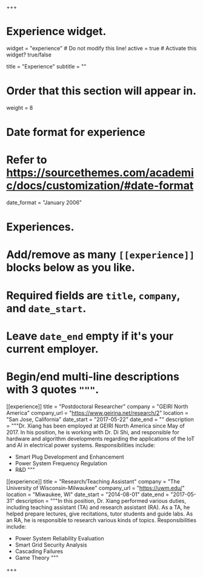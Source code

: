 +++
# Experience widget.
widget = "experience"  # Do not modify this line!
active = true  # Activate this widget? true/false

title = "Experience"
subtitle = ""

# Order that this section will appear in.
weight = 8

# Date format for experience
#   Refer to https://sourcethemes.com/academic/docs/customization/#date-format
date_format = "January 2006"

# Experiences.
#   Add/remove as many `[[experience]]` blocks below as you like.
#   Required fields are `title`, `company`, and `date_start`.
#   Leave `date_end` empty if it's your current employer.
#   Begin/end multi-line descriptions with 3 quotes `"""`.
[[experience]]
  title = "Postdoctoral Researcher"
  company = "GEIRI North America"
  company_url = "https://www.geirina.net/research/2"
  location = "San Jose, California"
  date_start = "2017-05-22"
  date_end = ""
  description = """Dr. Xiang has been employed at GEIRI North America since May of 2017. In his position, he is working with Dr. Di Shi, and responsible for hardware and algorithm developments regarding the applications of the IoT and AI in electrical power systems. 
  Responsibilities include: 
  
  * Smart Plug Development and Enhancement
  * Power System Frequency Regulation 
  * R&D
  """

[[experience]]
  title = "Research/Teaching Assistant"
  company = "The University of Wisconsin-Milwaukee"
  company_url = "https://uwm.edu/"
  location = "Miwaukee, WI"
  date_start = "2014-08-01"
  date_end = "2017-05-31"
  description = """In this position, Dr. Xiang performed various duties, including teaching assistant (TA) and research assistant (RA). As a TA, he helped prepare lectures, give recitations, tutor students and guide labs. As an RA, he is responsible to research various kinds of topics. 
  Responsibilities include: 

  * Power System Reliability Evaluation
  * Smart Grid Security Analysis
  * Cascading Failures
  * Game Theory
  """
  
+++

